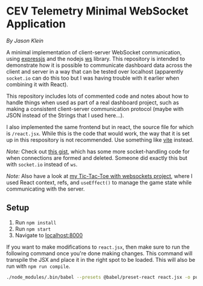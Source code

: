 # CEV Telemetry Minimal WebSocket Application

_By Jason Klein_

A minimal implementation of client-server WebSocket communication, using [expressjs](https://expressjs.com) and the nodejs [ws](https://github.com/websockets/ws) library. This repository is intended to demonstrate how it is possible to communicate dashboard data across the client and server in a way that can be tested over localhost (apparently `socket.io` can do this too but I was having trouble with it earlier when combining it with React).

This repository includes lots of commented code and notes about how to handle things when used as part of a real dashboard project, such as making a consistent client-server communication protocol (maybe with JSON instead of the Strings that I used here...).

I also implemented the same frontend but in react, the source file for which is `/react.jsx`. While this is the code that would work, the way that it is set up in this respository is not recommended. Use something like [vite](https://vitejs.dev) instead.

_Note:_ Check out [this gist](https://github.com/luciopaiva/socketio-with-express/blob/master/server.js), which has some more socket-handling code for when connections are formed and deleted. Someone did exactly this but with `socket.io` instead of `ws`.

_Note:_ Also have a look at [my Tic-Tac-Toe with websockets project](https://github.com/Jklein64/tictactoe), where I used React context, refs, and `useEffect()` to manage the game state while communicating with the server.

## Setup

1. Run `npm install`
2. Run `npm start`
3. Navigate to [localhost:8000](http://localhost:8000)

If you want to make modifications to `react.jsx`, then make sure to run the following command once you're done making changes. This command will transpile the JSX and place it in the right spot to be loaded. This will also be run with `npm run compile`.

```bash
./node_modules/.bin/babel --presets @babel/preset-react react.jsx -o public/react.js
```
